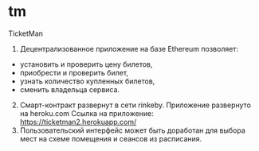 # tm
TicketMan
1. Децентрализованное приложение на базе Ethereum позволяет:
  - установить и проверить цену билетов,
  - приобрести и проверить билет,
  - узнать количество купленных билетов,
  - сменить владельца сервиса.
2. Смарт-контракт развернут в сети rinkeby. Приложение развернуто на heroku.com
Ссылка на приложение: https://ticketman2.herokuapp.com/
3. Пользовательский интерфейс может быть доработан для выбора мест на схеме помещения и сеансов из расписания.
